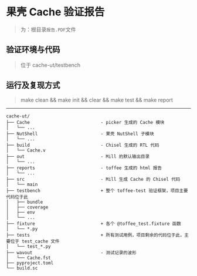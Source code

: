 # 果壳 Cache 验证报告

> 为：根目录`报告.PDF`文件

## 验证环境与代码

> 位于 cache-ut/testbench

## 运行及复现方式

> make clean && make init && clear && make test && make report

---

```tree
cache-ut/
├── Cache                           - picker 生成的 Cache 模块
│   └── ...
├── NutShell                        - 果壳 NutShell 子模块
│   └── ...
├── build                           - Chisel 生成的 RTL 代码
│   └── Cache.v
├── out                             - Mill 的默认输出目录
│   └── ...
├── reports                         - toffee 生成的 html 报告
│   └── ...
├── src                             - Mill 生成 Cache 的 Chisel 代码
│   └── main
├── testbench                       + 整个 toffee-test 验证框架，项目主要代码位于此
│   ├── bundle
│   ├── coverage
│   ├── env
│   └── ...
├── fixture                         + 各个 @toffee_test.fixture 函数
│   └── *.py
├── tests                           + 所有测试用例，项目剩余的代码位于此，主要位于 test_cache 文件
│   └── test_*.py
├── wavout                          - 测试记录的波形
│   └── Cache.fst
├── pyproject.toml
└── build.sc
```
